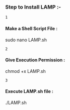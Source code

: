 <h3>Step to Install LAMP :-</h3>

`1`<h4>Make a Shell Script File :</h4>
sudo nano LAMP.sh

`2`<h4>Give Execution Permission :</h4>
chmod +x LAMP.sh

`3`<h4>Execute LAMP.sh file :</h4>
./LAMP.sh
